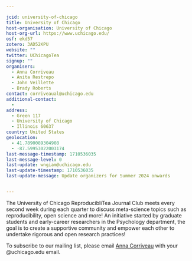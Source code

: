 ```yaml
---
    
jcid: university-of-chicago
title: University of Chicago
host-organisation: University of Chicago
host-org-url: https://www.uchicago.edu/
osf: ekd57
zotero: 3AD52KPU
website: ""
twitter: UChicagoTea
signup: ""
organisers:
  - Anna Corriveau
  - Anita Restrepo
  - John Veillette
  - Brady Roberts
contact: corriveaual@uchicago.edu
additional-contact:
  - 
address:
  - Green 117
  - University of Chicago
  - Illinois 60637
country: United States
geolocation:
  - 41.7890089304908
  - -87.59953022003174
last-message-timestamp: 1710536035
last-message-level: 0
last-update: wngiam@uchicago.edu
last-update-timestamp: 1710536035
last-update-message: Update organizers for Summer 2024 onwards


---
```


The University of Chicago ReproducibliTea Journal Club meets every second week during each quarter to discuss meta-science topics such as reproducibility, open science and more! An initiative started by graduate students and early-career researchers in the Psychology department, the goal is to create a supportive community and empower each other to undertake rigorous and open research practices!

To subscribe to our mailing list, please email [Anna Corriveau](mailto:corriveaual@uchicago.edu) with your @uchicago.edu email.

